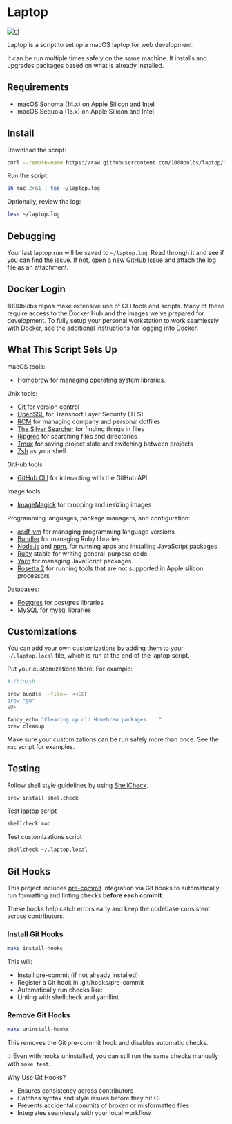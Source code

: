 # Laptop

[![ci](https://github.com/1000bulbs/laptop/actions/workflows/ci.yml/badge.svg)](https://github.com/1000Bulbs/laptop/actions/workflows/ci.yml)

Laptop is a script to set up a macOS laptop for web development.

It can be run multiple times safely on the same machine. It installs and
upgrades packages based on what is already installed.

## Requirements

- macOS Sonoma (14.x) on Apple Silicon and Intel
- macOS Sequoia (15.x) on Apple Silicon and Intel

## Install

Download the script:

```sh
curl --remote-name https://raw.githubusercontent.com/1000bulbs/laptop/master/mac
```

Run the script:

```sh
sh mac 2>&1 | tee ~/laptop.log
```

Optionally, review the log:

```sh
less ~/laptop.log
```

## Debugging

Your last laptop run will be saved to `~/laptop.log`. Read through it and see if
you can find the issue. If not, open a [new GitHub
Issue](https://github.com/1000bulbs/laptop/issues/new) and attach the log file
as an attachment.

## Docker Login

1000bulbs repos make extensive use of CLI tools and scripts. Many of these
require access to the Docker Hub and the images we've prepared for development.
To fully setup your personal workstation to work seamlessly with Docker, see
the additional instructions for logging into [Docker](./docs/Docker.md).

## What This Script Sets Up

macOS tools:

- [Homebrew] for managing operating system libraries.

[Homebrew]: http://brew.sh/

Unix tools:

- [Git] for version control
- [OpenSSL] for Transport Layer Security (TLS)
- [RCM] for managing company and personal dotfiles
- [The Silver Searcher] for finding things in files
- [Ripgrep] for searching files and directories
- [Tmux] for saving project state and switching between projects
- [Zsh] as your shell

[Git]: https://git-scm.com/
[OpenSSL]: https://www.openssl.org/
[RCM]: https://github.com/thoughtbot/rcm
[The Silver Searcher]: https://github.com/ggreer/the_silver_searcher
[Ripgrep]: https://github.com/BurntSushi/ripgrep
[Tmux]: https://tmux.github.io/
[Zsh]: https://www.zsh.org/

GitHub tools:

- [GitHub CLI] for interacting with the GitHub API

[GitHub CLI]: https://cli.github.com/

Image tools:

- [ImageMagick] for cropping and resizing images

Programming languages, package managers, and configuration:

- [asdf-vm] for managing programming language versions
- [Bundler] for managing Ruby libraries
- [Node.js] and [npm], for running apps and installing JavaScript packages
- [Ruby] stable for writing general-purpose code
- [Yarn] for managing JavaScript packages
- [Rosetta 2] for running tools that are not supported in Apple silicon processors

[Bundler]: https://bundler.io/
[ImageMagick]: https://www.imagemagick.org/
[Node.js]: http://nodejs.org/
[npm]: https://www.npmjs.org/
[asdf-vm]: https://github.com/asdf-vm/asdf
[Ruby]: https://www.ruby-lang.org/en/
[Yarn]: https://yarnpkg.com/en/
[Rosetta 2]: https://developer.apple.com/documentation/apple-silicon/about-the-rosetta-translation-environment

Databases:

- [Postgres] for postgres libraries
- [MySQL] for mysql libraries

[Postgres]: https://www.postgresql.org/
[MySQL]: https://www.mysql.com

## Customizations

You can add your own customizations by adding them to your `~/.laptop.local`
file, which is run at the end of the laptop script.

Put your customizations there.
For example:

```sh
#!/bin/sh

brew bundle --file=- <<EOF
brew "go"
EOF

fancy_echo "Cleaning up old Homebrew packages ..."
brew cleanup
```

Make sure your customizations can be run safely more than once.
See the `mac` script for examples.

## Testing

Follow shell style guidelines by using [ShellCheck].

```sh
brew install shellcheck
```

[ShellCheck]: https://www.shellcheck.net/about.html

Test laptop script

```sh
shellcheck mac
```

Test customizations script

```sh
shellcheck ~/.laptop.local
```

## Git Hooks

This project includes [pre-commit](https://pre-commit.com/) integration via Git
hooks to automatically run formatting and linting checks **before each commit**.

These hooks help catch errors early and keep the codebase consistent across
contributors.

### Install Git Hooks

```bash
make install-hooks
```

This will:

- Install pre-commit (if not already installed)
- Register a Git hook in .git/hooks/pre-commit
- Automatically run checks like:
- Linting with shellcheck and yamllint

### Remove Git Hooks

```bash
make uninstall-hooks
```

This removes the Git pre-commit hook and disables automatic checks.

💡 Even with hooks uninstalled, you can still run the same checks manually with
`make test`.

Why Use Git Hooks?

- Ensures consistency across contributors
- Catches syntax and style issues before they hit CI
- Prevents accidental commits of broken or misformatted files
- Integrates seamlessly with your local workflow
